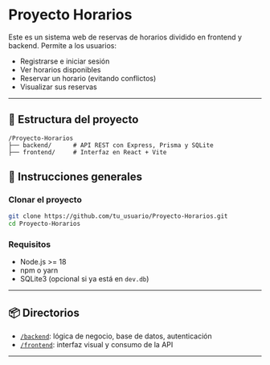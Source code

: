 # Proyecto Horarios

Este es un sistema web de reservas de horarios dividido en frontend y backend. Permite a los usuarios:

- Registrarse e iniciar sesión
- Ver horarios disponibles
- Reservar un horario (evitando conflictos)
- Visualizar sus reservas

---

## 📁 Estructura del proyecto

```
/Proyecto-Horarios
├── backend/      # API REST con Express, Prisma y SQLite
├── frontend/     # Interfaz en React + Vite
```

## 🚀 Instrucciones generales

### Clonar el proyecto

```bash
git clone https://github.com/tu_usuario/Proyecto-Horarios.git
cd Proyecto-Horarios
```

### Requisitos

- Node.js >= 18
- npm o yarn
- SQLite3 (opcional si ya está en `dev.db`)

---

## 📦 Directorios

- [`/backend`](./backend): lógica de negocio, base de datos, autenticación
- [`/frontend`](./frontend): interfaz visual y consumo de la API

---
